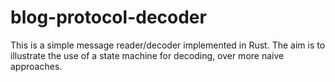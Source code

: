 # blog-protocol-decoder

This is a simple message reader/decoder implemented in Rust. The aim is to illustrate the use of a state machine for decoding, over more naive approaches.
